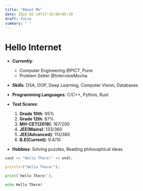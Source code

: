 ```yaml
---
title: "About Me"
date: 2022-02-14T17:16:06+05:30
draft: false
summary: " "
---
```


# Hello Internet

- **Currently**:
	- Computer Engineering @PICT, Pune
	- Problem Setter @InterviewMocha
- **Skills**: DSA, OOP, Deep Learning, Computer Vision, Databases
- **Programming Languages**: C/C++, Python, Rust
- **Test Scores**:
	1. **Grade 10th**: 95%
	2. **Grade 12th**: 87%
	3. **MH-CET(2018)**: 167/200
	4. **JEE(Mains)**: 133/360
	5. **JEE(Advanced)**: 113/360
	6. **B.E(Current)**: 9.4/10

- **Hobbies**: Solving puzzles, Reading philosophical ideas
```cpp
cout << "Hello There!" << endl;
```

```rust
println!("Hello There!");
```

```python
print(`Hello There!`);
```

```bash
echo Hello There!
```

